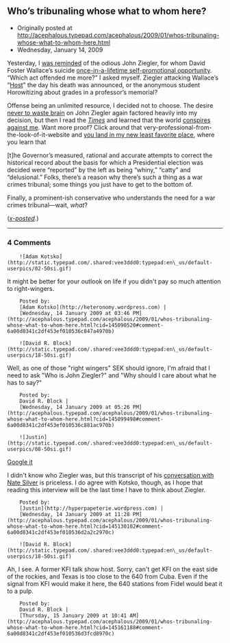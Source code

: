 ## Who’s tribunaling whose what to whom here?

 * Originally posted at http://acephalous.typepad.com/acephalous/2009/01/whos-tribunaling-whose-what-to-whom-here.html
 * Wednesday, January 14, 2009



			

			

Yesterday, I [was reminded](http://acephalous.typepad.com/acephalous/2009/01/better-to-be-forgotten-than-remember-quite-so-fondly.html) of the odious John Ziegler, for whom David Foster Wallace’s suicide [once-in-a-lifetime self-promotional opportunity](http://www.thevalve.org/go/valve/article/how\_to\_be\_an\_asshole\_by\_john\_ziegler/). “Which act offended me more?” I asked myself. Ziegler attacking Wallace’s “[Host](http://www.theatlantic.com/doc/200504/wallace)” the day his death was announced, or the anonymous student Horowitizing about grades in a professor’s memorial? 

Offense being an unlimited resource, I decided not to choose. The desire [never to waste brain](http://www.thevalve.org/go/valve/article/how\_to\_be\_an\_asshole\_by\_john\_ziegler/#22297) on John Ziegler again factored heavily into my decision, but then I read the [_Times_](http://www.nytimes.com/2009/01/13/nyregion/13nyc.html?\_r=1&em) and learned that the world [conspires against me](http://www.howobamagotelected.com/). Want more proof? Click around that very-professional-from-the-look-of-it-website and [you land in my new least favorite place](http://bighollywood.breitbart.com/jziegler/2009/01/14/reaction-to-my-palin-interview-proves-the-point/), where you learn that

[t]he Governor’s measured, rational and accurate
attempts to correct the historical record about the basis for which a
Presidential election was decided were “reported” by the left as being
“whiny,” “catty” and “delusional.” Folks, there’s a reason why there’s
such a thing as a war crimes tribunal; some things you just have to get
to the bottom of.

Finally, a prominent-ish conservative who understands the need for a war crimes tribunal—wait, _what_? 

(_[x-posted](http://edgeofthewest.wordpress.com/2009/01/14/whos-tribunaling-whose-what-to-whom-here/)_.)

		

		

* * *

### 4 Comments 

		

                
[]()

	

		![Adam Kotsko](http://static.typepad.com/.shared:vee3ddd0:typepad:en\_us/default-userpics/02-50si.gif)
	

	

		

It might be better for your outlook on life if you didn't pay so much attention to right-wingers.  

	

		Posted by:
		[Adam Kotsko](http://heteronomy.wordpress.com) |
		[Wednesday, 14 January 2009 at 03:46 PM](http://acephalous.typepad.com/acephalous/2009/01/whos-tribunaling-whose-what-to-whom-here.html?cid=145090520#comment-6a00d8341c2df453ef010536c847a4970b)

[]()

	

		![David R. Block](http://static.typepad.com/.shared:vee3ddd0:typepad:en\_us/default-userpics/18-50si.gif)
	

	

		

Well, as one of those "right wingers" SEK should ignore, I'm afraid that I need to ask "Who is John Ziegler?" and "Why should I care about what he has to say?"

	

		Posted by:
		David R. Block |
		[Wednesday, 14 January 2009 at 05:26 PM](http://acephalous.typepad.com/acephalous/2009/01/whos-tribunaling-whose-what-to-whom-here.html?cid=145099498#comment-6a00d8341c2df453ef010536c881ac970b)

[]()

	

		![Justin](http://static.typepad.com/.shared:vee3ddd0:typepad:en\_us/default-userpics/08-50si.gif)
	

	

		

[Google it](http://www.google.com/search?q=john+ziegler&ie=utf-8&oe=utf-8&aq=t&rls=org.mozilla:en-US:official&client=firefox-a)  

I didn't know who Ziegler was, but this transcript of his [conversation with Nate Silver](http://www.fivethirtyeight.com/2008/11/interview-with-john-ziegler-on-zogby.html) is priceless.  I do agree with Kotsko, though, as I hope that reading this interview will be the last time I have to think about Ziegler.  

	

		Posted by:
		[Justin](http://hyperpapeterie.wordpress.com) |
		[Wednesday, 14 January 2009 at 11:28 PM](http://acephalous.typepad.com/acephalous/2009/01/whos-tribunaling-whose-what-to-whom-here.html?cid=145130102#comment-6a00d8341c2df453ef010536d2a2c2970c)

[]()

	

		![David R. Block](http://static.typepad.com/.shared:vee3ddd0:typepad:en\_us/default-userpics/18-50si.gif)
	

	

		

Ah, I see. A former KFI talk show host. Sorry, can't get KFI on the east side of the rockies, and Texas is too close to the 640 from Cuba. Even if the signal from KFI would make it here, the 640 stations from Fidel would beat it to a pulp. 

	

		Posted by:
		David R. Block |
		[Thursday, 15 January 2009 at 10:41 AM](http://acephalous.typepad.com/acephalous/2009/01/whos-tribunaling-whose-what-to-whom-here.html?cid=145161188#comment-6a00d8341c2df453ef010536d3fcd8970c)

		

        